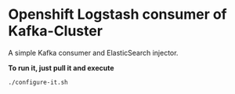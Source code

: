 # Openshift Logstash consumer of Kafka-Cluster

A simple Kafka consumer and ElasticSearch injector.

**To run it, just pull it and execute**
```
./configure-it.sh
```
